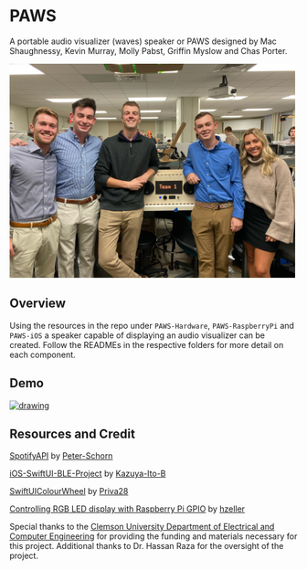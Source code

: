 # PAWS
A portable audio visualizer (waves) speaker or PAWS designed by  Mac Shaughnessy, Kevin Murray, Molly Pabst, Griffin Myslow and Chas Porter.

<img src="Assets/Clemson University ECE 4960 Team 1 PAWS Team Picture.jpeg" alt="drawing" width="500"/>

## Overview

Using the resources in the repo under `PAWS-Hardware`, `PAWS-RaspberryPi` and `PAWS-iOS` a speaker capable of displaying an audio visualizer can be created. Follow the READMEs in the respective folders for more detail on each component.

## Demo

[<img src="Assets/Clemson University ECE 4960 Team 1 PAWS Final Demo 2021 Intro.png" alt="drawing" width="500"/>](https://youtu.be/1Z3RVu9GiV0)

## Resources and Credit
[SpotifyAPI](https://github.com/Peter-Schorn/SpotifyAPI) by [Peter-Schorn](https://github.com/Peter-Schorn)

[iOS-SwiftUI-BLE-Project](https://github.com/Kazuya-Ito-B/iOS-SwiftUI-BLE-Project) by [Kazuya-Ito-B](https://github.com/Kazuya-Ito-B)

[SwiftUIColourWheel](https://github.com/Priva28/SwiftUIColourWheel) by [Priva28](https://github.com/Priva28)

[Controlling RGB LED display with Raspberry Pi GPIO](https://github.com/hzeller/rpi-rgb-led-matrix) by [hzeller](https://github.com/hzeller)

Special thanks to the [Clemson University Department of Electrical and Computer Engineering](https://www.clemson.edu/cecas/departments/ece/academics/undergrad/seniordesign.html) for providing the funding and materials necessary for this project. Additional thanks to Dr. Hassan Raza for the oversight of the project.
